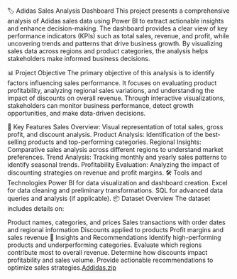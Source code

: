 🏷️ Adidas Sales Analysis Dashboard
This project presents a comprehensive analysis of Adidas sales data using Power BI to extract actionable insights and enhance decision-making. The dashboard provides a clear view of key performance indicators (KPIs) such as total sales, revenue, and profit, while uncovering trends and patterns that drive business growth. By visualizing sales data across regions and product categories, the analysis helps stakeholders make informed business decisions.

📊 Project Objective
The primary objective of this analysis is to identify factors influencing sales performance. It focuses on evaluating product profitability, analyzing regional sales variations, and understanding the impact of discounts on overall revenue. Through interactive visualizations, stakeholders can monitor business performance, detect growth opportunities, and make data-driven decisions.

🔎 Key Features
Sales Overview: Visual representation of total sales, gross profit, and discount analysis.
Product Analysis: Identification of the best-selling products and top-performing categories.
Regional Insights: Comparative sales analysis across different regions to understand market preferences.
Trend Analysis: Tracking monthly and yearly sales patterns to identify seasonal trends.
Profitability Evaluation: Analyzing the impact of discounting strategies on revenue and profit margins.
🛠️ Tools and Technologies
Power BI for data visualization and dashboard creation.
Excel for data cleaning and preliminary transformations.
SQL for advanced data queries and analysis (if applicable).
📦 Dataset Overview
The dataset includes details on:

Product names, categories, and prices
Sales transactions with order dates and regional information
Discounts applied to products
Profit margins and sales revenue
🚀 Insights and Recommendations
Identify high-performing products and underperforming categories.
Evaluate which regions contribute most to overall revenue.
Determine how discounts impact profitability and sales volume.
Provide actionable recommendations to optimize sales strategies.[Addidas.zip](https://github.com/user-attachments/files/19397119/Addidas.zip)
